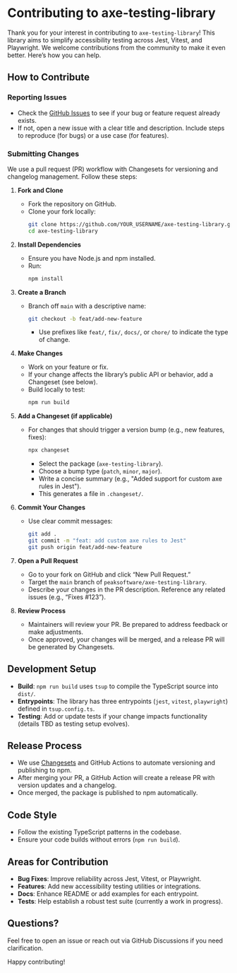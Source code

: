 # Contributing to axe-testing-library

Thank you for your interest in contributing to `axe-testing-library`! This library aims to simplify accessibility testing across Jest, Vitest, and Playwright. We welcome contributions from the community to make it even better. Here’s how you can help.

## How to Contribute

### Reporting Issues

- Check the [GitHub Issues](https://github.com/peaksoftware/axe-testing-library/issues) to see if your bug or feature request already exists.
- If not, open a new issue with a clear title and description. Include steps to reproduce (for bugs) or a use case (for features).

### Submitting Changes

We use a pull request (PR) workflow with Changesets for versioning and changelog management. Follow these steps:

1. **Fork and Clone**

   - Fork the repository on GitHub.
   - Clone your fork locally:
     ```bash
     git clone https://github.com/YOUR_USERNAME/axe-testing-library.git
     cd axe-testing-library
     ```

2. **Install Dependencies**

   - Ensure you have Node.js and npm installed.
   - Run:
     ```bash
     npm install
     ```

3. **Create a Branch**

   - Branch off `main` with a descriptive name:
     ```bash
     git checkout -b feat/add-new-feature
     ```
     - Use prefixes like `feat/`, `fix/`, `docs/`, or `chore/` to indicate the type of change.

4. **Make Changes**

   - Work on your feature or fix.
   - If your change affects the library’s public API or behavior, add a Changeset (see below).
   - Build locally to test:
     ```bash
     npm run build
     ```

5. **Add a Changeset (if applicable)**

   - For changes that should trigger a version bump (e.g., new features, fixes):
     ```bash
     npx changeset
     ```
     - Select the package (`axe-testing-library`).
     - Choose a bump type (`patch`, `minor`, `major`).
     - Write a concise summary (e.g., "Added support for custom axe rules in Jest").
     - This generates a file in `.changeset/`.

6. **Commit Your Changes**

   - Use clear commit messages:
     ```bash
     git add .
     git commit -m "feat: add custom axe rules to Jest"
     git push origin feat/add-new-feature
     ```

7. **Open a Pull Request**

   - Go to your fork on GitHub and click “New Pull Request.”
   - Target the `main` branch of `peaksoftware/axe-testing-library`.
   - Describe your changes in the PR description. Reference any related issues (e.g., “Fixes #123”).

8. **Review Process**
   - Maintainers will review your PR. Be prepared to address feedback or make adjustments.
   - Once approved, your changes will be merged, and a release PR will be generated by Changesets.

## Development Setup

- **Build**: `npm run build` uses `tsup` to compile the TypeScript source into `dist/`.
- **Entrypoints**: The library has three entrypoints (`jest`, `vitest`, `playwright`) defined in `tsup.config.ts`.
- **Testing**: Add or update tests if your change impacts functionality (details TBD as testing setup evolves).

## Release Process

- We use [Changesets](https://github.com/changesets/changesets) and GitHub Actions to automate versioning and publishing to npm.
- After merging your PR, a GitHub Action will create a release PR with version updates and a changelog.
- Once merged, the package is published to npm automatically.

## Code Style

- Follow the existing TypeScript patterns in the codebase.
- Ensure your code builds without errors (`npm run build`).

## Areas for Contribution

- **Bug Fixes**: Improve reliability across Jest, Vitest, or Playwright.
- **Features**: Add new accessibility testing utilities or integrations.
- **Docs**: Enhance README or add examples for each entrypoint.
- **Tests**: Help establish a robust test suite (currently a work in progress).

## Questions?

Feel free to open an issue or reach out via GitHub Discussions if you need clarification.

Happy contributing!
